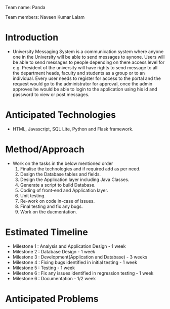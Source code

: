 Team name: Panda

Team members: Naveen Kumar Lalam

# Introduction

* University Messaging System is a communication system where anyone one in the University will be able to send messages to aynone.
  Users will be able to send messages to people depending on there access level for e.g. President of the university will have rights
  to send message to all the department heads, faculty and students as a group or to an individual. 
  Every user needs to register for access to the portal and the request would go to the administrator for approval, once the admin approves   he would be able to login to the application using his id and password to view or post messages.

# Anticipated Technologies

* HTML, Javascript, SQL Lite, Python and Flask framework.

# Method/Approach

* Work on the tasks in the below mentioned order
   1. Finalise the technologies and if required add as per need.
   2. Design the Database tables and fields. 
   3. Design the Application layer including Java Classes.
   4. Generate a script to build Database.
   5. Coding of front-end and Application layer.
   6. Unit testing.
   7. Re-work on code in-case of issues.
   8. Final testing and fix any bugs.
   9. Work on the ducmentation.
   

# Estimated Timeline

* Milestone 1 :  Analysis and Application Design - 1 week
* Milestone 2 :  Database Design - 1 week
* Milestone 3 :  Development(Application and Database) - 3 weeks
* Milestone 4 :  Fixing bugs identified in initial testing - 1 week
* Milestone 5 :  Testing - 1 week
* Milestone 6 :  Fix any issues identified in regression testing - 1 week
* Milestone 6 :  Documentation - 1/2 week

# Anticipated Problems
